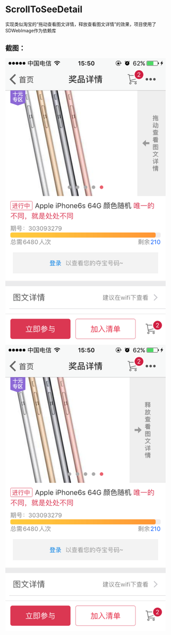 # ScrollToSeeDetail
实现类似淘宝的“拖动查看图文详情，释放查看图文详情”的效果，项目使用了SDWebImage作为依赖库

## 截图：
![Screenshots_Row1](https://github.com/flypigrmvb/ScrollToSeeDetail/blob/master/screenshots/IMG_1539.PNG)
![Screenshots_Row1](https://github.com/flypigrmvb/ScrollToSeeDetail/blob/master/screenshots/IMG_1540.PNG)
